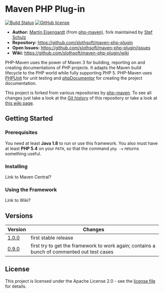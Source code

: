 #  Maven PHP Plug-in

[![Build Status](https://travis-ci.org/slothsoft/maven-php-plugin.svg?branch=master)](https://travis-ci.org/slothsoft/maven-php-plugin) [![GitHub license](https://img.shields.io/badge/license-Apache%20License%202.0-blue.svg?style=flat)](http://www.apache.org/licenses/LICENSE-2.0)

- **Author:** [Martin Eisengardt](mailto:Martin.Eisengardt@googlemail.com) (from [php-maven](https://github.com/php-maven)), fork maintained by [Stef Schulz](mailto:s.schulz@slothsoft.de)
- **Repository:** <https://github.com/slothsoft/maven-php-plugin>
- **Open Issues:** <https://github.com/slothsoft/maven-php-plugin/issues>
- **Wiki:** <https://github.com/slothsoft/maven-php-plugin/wiki>

PHP-Maven uses the power of Maven 3 for building, reporting on and creating documentations of PHP projects. It adapts the Maven build lifecycle to the PHP world while fully supporting PHP 5. PHP-Maven uses [PHPUnit](http://www.phpunit.de/) for unit testing and [phpDocumentor](http://www.phpdoc.org/) for creating the project documentation.

This project is forked from various repositories by [php-maven](https://github.com/php-maven). To see all changes just take a look at the [Git history](https://github.com/slothsoft/maven-php-plugin/commits/master) of this repository or take a look at [this wiki page](https://github.com/slothsoft/maven-php-plugin/wiki/Fork-Updates).



## Getting Started

### Prerequisites

You need at least **Java 1.8** to run or use this framework. You also must have at least **PHP 5.4** on your `PATH`, so that the command `php -v` returns something useful.


### Installing

Link to Maven Central?


### Using the Framework

Link to Wiki?
     

##  Versions


| Version       | Changes       |
| ------------- | ------------- |
| [1.0.0](https://github.com/slothsoft/maven-php-plugin/milestone/2?closed=1) | first stable release |
| [0.9.0](https://github.com/slothsoft/maven-php-plugin/milestone/1?closed=1) | first try to get the framework to work again; contains a bunch of commented out test cases |



## License

This project is licensed under the Apache License 2.0 - see the [license file](https://github.com/php-maven/phpmaven-common-parent/blob/master/LICENSE) for details.
